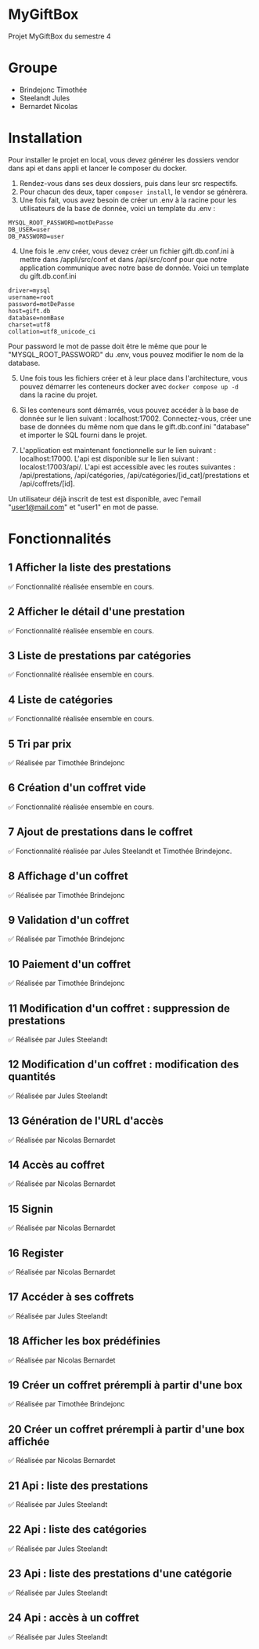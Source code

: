 # MyGiftBox
Projet MyGiftBox du semestre 4

# Groupe
- Brindejonc Timothée
- Steelandt Jules
- Bernardet Nicolas

# Installation
Pour installer le projet en local, vous devez générer les dossiers vendor dans api et dans appli et lancer le composer du docker. 

1. Rendez-vous dans ses deux dossiers, puis dans leur src respectifs.
2. Pour chacun des deux, taper ```composer install```, le vendor se génèrera.
3. Une fois fait, vous avez besoin de créer un .env à la racine pour les utilisateurs de la base de donnée, voici un template du .env :

```
MYSQL_ROOT_PASSWORD=motDePasse
DB_USER=user
DB_PASSWORD=user
```

4. Une fois le .env créer, vous devez créer un fichier gift.db.conf.ini à mettre dans /appli/src/conf et dans /api/src/conf pour que notre application communique avec notre base de donnée. Voici un template du gift.db.conf.ini

```
driver=mysql
username=root
password=motDePasse
host=gift.db
database=nomBase
charset=utf8
collation=utf8_unicode_ci
```


Pour password le mot de passe doit être le même que pour le "MYSQL_ROOT_PASSWORD" du .env, vous pouvez modifier le nom de la database.

5. Une fois tous les fichiers créer et à leur place dans l'architecture, vous pouvez démarrer les conteneurs docker avec ```docker compose up -d``` dans la racine du projet.

6. Si les conteneurs sont démarrés, vous pouvez accéder à la base de donnée sur le lien suivant : localhost:17002. Connectez-vous, créer une base de données du même nom que dans le gift.db.conf.ini "database" et importer le SQL fourni dans le projet.

7. L'application est maintenant fonctionnelle sur le lien suivant : localhost:17000. L'api est disponible sur le lien suivant : localost:17003/api/. L'api est accessible avec les routes suivantes : /api/prestations, /api/catégories, /api/catégories/[id_cat]/prestations et /api/coffrets/[id].

Un utilisateur déjà inscrit de test est disponible, avec l'email "user1@mail.com" et "user1" en mot de passe.

# Fonctionnalités
## 1 Afficher la liste des prestations
✅ Fonctionnalité réalisée ensemble en cours.
## 2 Afficher le détail d'une prestation
✅ Fonctionnalité réalisée ensemble en cours.
## 3 Liste de prestations par catégories
✅ Fonctionnalité réalisée ensemble en cours.
## 4 Liste de catégories
✅ Fonctionnalité réalisée ensemble en cours.
## 5 Tri par prix
✅ Réalisée par Timothée Brindejonc
## 6 Création d'un coffret vide
✅ Fonctionnalité réalisée ensemble en cours.
## 7 Ajout de prestations dans le coffret
✅ Fonctionnalité réalisée par Jules Steelandt et Timothée Brindejonc.
## 8 Affichage d'un coffret
✅ Réalisée par Timothée Brindejonc
## 9 Validation d'un coffret
✅ Réalisée par Timothée Brindejonc
## 10 Paiement d'un coffret
✅ Réalisée par Timothée Brindejonc
## 11 Modification d'un coffret : suppression de prestations
✅ Réalisée par Jules Steelandt
## 12 Modification d'un coffret : modification des quantités
✅ Réalisée par Jules Steelandt
## 13 Génération de l'URL d'accès
✅ Réalisée par Nicolas Bernardet
## 14 Accès au coffret
✅ Réalisée par Nicolas Bernardet
## 15 Signin
✅ Réalisée par Nicolas Bernardet
## 16 Register
✅ Réalisée par Nicolas Bernardet
## 17 Accéder à ses coffrets
✅ Réalisée par Jules Steelandt
## 18 Afficher les box prédéfinies
✅ Réalisée par Nicolas Bernardet
## 19 Créer un coffret prérempli à partir d'une box
✅ Réalisée par Timothée Brindejonc
## 20 Créer un coffret prérempli à partir d'une box affichée
✅ Réalisée par Nicolas Bernardet
## 21 Api : liste des prestations
✅ Réalisée par Jules Steelandt
## 22 Api : liste des catégories
✅ Réalisée par Jules Steelandt
## 23 Api : liste des prestations d'une catégorie
✅ Réalisée par Jules Steelandt
## 24 Api : accès à un coffret
✅ Réalisée par Jules Steelandt
